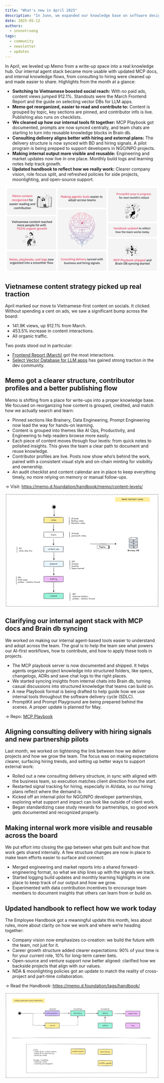 ```yaml
---
title: "What's new in April 2025"
description: "In June, we expanded our knowledge base on software design, LLMs, and blockchain, while actively encouraging knowledge-sharing through increased ICY rewards. Our Vietnam Tech Scene report highlighted key industry players, and weekly OGIF talks fostered discussions on diverse tech topics like design patterns, data modalities, and blockchain architecture."
date: 2025-05-12
authors:
  - innnotruong
tags:
  - community
  - newsletter
  - updates
---
```


In April, we leveled up Memo from a write-up space into a real knowledge hub. Our internal agent stack became more usable with updated MCP docs, and internal knowledge flows, from consulting to hiring were cleaned up and made easier to share. Highlights from the month at a glance:

- **Switching to Vietnamese boosted social reach:** With no paid ads, content views jumped 912.1%. Standouts were the March Frontend Report and the guide on selecting vector DBs for LLM apps.
- **Memo got reorganized, easier to read and contribute to:** Content is grouped by topic, key sections are pinned, and contributor info is live. Publishing also runs on checklists.
- **We cleaned up how our internal tools fit together:** MCP Playbook got documented, prompts are now synced centrally, and team chats are starting to turn into reusable knowledge blocks in Brain db.
- **Consulting delivery aligns better with hiring and external plans:** The delivery structure is now synced with BD and hiring signals. A pilot program is being prepped to support developers in NGO/NPO projects.
- **Making internal output more visible and reusable:** Engineering and market updates now live in one place. Monthly build logs and learning notes help track growth.
- **Updated handbook to reflect how we really work:** Clearer company vision, role focus split, and refreshed policies for side projects, moonlighting, and open-source support.

![thumbnail](assets/2025-whats-new-april-thumbnail.png) 

## Vietnamese content strategy picked up real traction

April marked our move to Vietnamese-first content on socials. It clicked. Without spending a cent on ads, we saw a significant bump across the board:

- 141.9K views, up 912.1% from March.
- 453.5% increase in content interactions.
- All organic traffic.

Two posts stood out in particular:

- [Frontend Report (March)](https://www.facebook.com/share/p/1LjHQgtRiA/) got the most interactions.
- [Select Vector Database for LLM apps](https://www.facebook.com/share/p/1AcMs3Zffn/) has gained strong traction in the dev community.

## Memo got a clearer structure, contributor profiles and a better publishing flow

Memo is shifting from a place for write-ups into a proper knowledge base. We focused on reorganizing how content is grouped, credited, and match how we actually search and learn:

- Pinned sections like Brainery, Data Engineering, Prompt Engineering now lead the way for hands-on learning.
- Content is grouped into themes like AI Ops, Productivity, and Engineering to help readers browse more easily.
- Each piece of content moves through four levels: from quick notes to polished insights. This gives the team a clear path to document and reuse knowledge.
- Contributor profiles are live. Posts now show who’s behind the work, paired with a consistent visual style and on-chain minting for visibility and ownership.
- An audit checklist and content calendar are in place to keep everything timely, no more relying on memory or manual follow-ups.

→ Visit: https://memo.d.foundation/handbook/memo/content-levels/

![memo-content-level](assets/2025-whats-new-april-memo-content-level.png)

## Clarifying our internal agent stack with MCP docs and Brain db syncing

We worked on making our internal agent-based tools easier to understand and adopt across the team. The goal is to help the team see what powers our AI-first workflows, how to contribute, and how to apply these tools in projects.

- The MCP playbook server is now documented and shipped. It helps agents organize project knowledge into structured folders, like specs, changelogs, ADRs and save chat logs to the right places.
- We started syncing insights from internal chats into Brain db, turning casual discussions into structured knowledge that teams can build on.
- A new Playbook format is being drafted to help guide how we use internal tools throughout the software delivery cycle (SDLC).
- PromptKit and Prompt Playground are being prepared behind the scenes. A proper update is planned for May.

→ Repo: [MCP Playbook](https://github.com/dwarvesf/mcp-playbook)

## Aligning consulting delivery with hiring signals and new partnership pilots

Last month, we worked on tightening the link between how we deliver projects and how we grow the team. The focus was on making expectations clearer, surfacing hiring trends, and setting up better ways to support external work:

- Rolled out a new consulting delivery structure, in sync with aligned with the business team, so execution matches client direction from the start.
- Restarted signal tracking for hiring, especially in AI/data, so our hiring plans reflect where the demand is.
- Kicked off an internal pilot for NGO/NPO developer partnerships, exploring what support and impact can look like outside of client work.
- Began standardizing case study rewards for partnerships, so good work gets documented and recognized properly.

## Making internal work more visible and reusable across the board

We put effort into closing the gap between what gets built and how that work gets shared internally. A few structure changes are now in place to make team efforts easier to surface and connect:

- Merged engineering and market reports into a shared forward-engineering format, so what we ship lines up with the signals we track.
- Started logging build updates and monthly learning highlights in one place to keep track of our output and how we grow.
- Experimented with data contribution incentives to encourage team members to document insights that others can learn from or build on.

## Updated handbook to reflect how we work today

The Employee Handbook got a meaningful update this month, less about rules, more about clarity on how we work and where we’re heading together:

- Company vision now emphasizes co-creation: we build the future with the team, not just for it.
- Career growth structure added clearer expectations: 90% of your time is for your current role, 10% for long-term career bets.
- Open-source and venture support now better aligned: clarified how we backside projects that align with our values.
- NDA & moonlighting policies got an update to match the reality of cross-project and part-time collaboration.

→ Read the Handbook: https://memo.d.foundation/tags/handbook/

![how-we-spend-money](assets/2025-whats-new-april-how-we-spend-money.png)